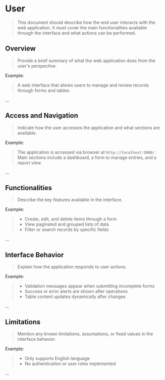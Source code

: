 # User

> This document should describe how the end user interacts with the web application. It must cover the main functionalities available through the interface and what actions can be performed.

## Overview

> Provide a brief summary of what the web application does from the user's perspective.

Example:
> A web interface that allows users to manage and review records through forms and tables.

...

## Access and Navigation

> Indicate how the user accesses the application and what sections are available.

Example:
> The application is accessed via browser at `http://localhost:5000/`. Main sections include a dashboard, a form to manage entries, and a report view.

...

## Functionalities

> Describe the key features available in the interface.

Example:
> - Create, edit, and delete items through a form
> - View paginated and grouped lists of data
> - Filter or search records by specific fields

...

## Interface Behavior

> Explain how the application responds to user actions.

Example:
> - Validation messages appear when submitting incomplete forms
> - Success or error alerts are shown after operations
> - Table content updates dynamically after changes

...

## Limitations

> Mention any known limitations, assumptions, or fixed values in the interface behavior.

Example:
> - Only supports English language
> - No authentication or user roles implemented

...
